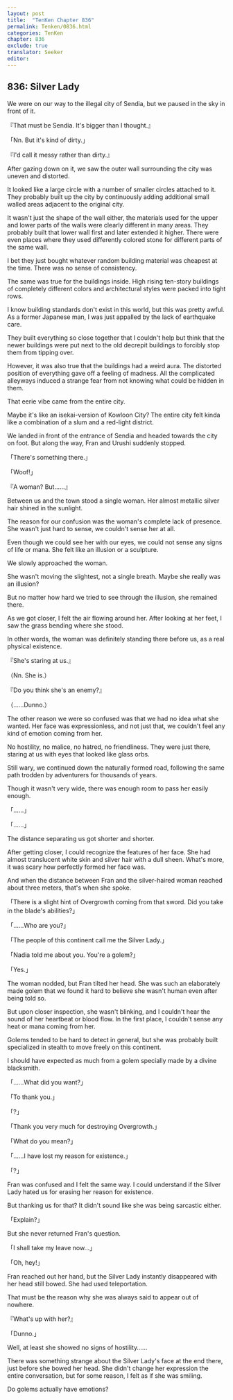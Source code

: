 ```yaml
---
layout: post
title:  "TenKen Chapter 836"
permalink: Tenken/0836.html
categories: TenKen
chapter: 836
exclude: true
translator: Seeker
editor: 
---
```

<h2>836: Silver Lady</h2>

 We were on our way to the illegal city of Sendia, but we paused in the sky in front of it.

『That must be Sendia. It's bigger than I thought.』

「Nn. But it's kind of dirty.」

『I'd call it messy rather than dirty.』

 After gazing down on it, we saw the outer wall surrounding the city was uneven and distorted.

 It looked like a large circle with a number of smaller circles attached to it. They probably built up the city by continuously adding additional small walled areas adjacent to the original city.

 It wasn't just the shape of the wall either, the materials used for the upper and lower parts of the walls were clearly different in many areas. They probably built that lower wall first and later extended it higher. There were even places where they used differently colored stone for different parts of the same wall.

 I bet they just bought whatever random building material was cheapest at the time. There was no sense of consistency.

 The same was true for the buildings inside. High rising ten-story buildings of completely different colors and architectural styles were packed into tight rows.

 I know building standards don't exist in this world, but this was pretty awful. As a former Japanese man, I was just appalled by the lack of earthquake care.

 They built everything so close together that I couldn't help but think that the newer buildings were put next to the old decrepit buildings to forcibly stop them from tipping over.

 However, it was also true that the buildings had a weird aura. The distorted position of everything gave off a feeling of madness. All the complicated alleyways induced a strange fear from not knowing what could be hidden in them.

 That eerie vibe came from the entire city.

 Maybe it's like an isekai-version of Kowloon City? The entire city felt kinda like a combination of a slum and a red-light district.

 We landed in front of the entrance of Sendia and headed towards the city on foot. But along the way, Fran and Urushi suddenly stopped.

「There's something there.」

「Woof!」

『A woman? But……』

 Between us and the town stood a single woman. Her almost metallic silver hair shined in the sunlight.

 The reason for our confusion was the woman's complete lack of presence. She wasn't just hard to sense, we couldn't sense her at all.

 Even though we could see her with our eyes, we could not sense any signs of life or mana. She felt like an illusion or a sculpture.

 We slowly approached the woman.

 She wasn't moving the slightest, not a single breath. Maybe she really was an illusion?

 But no matter how hard we tried to see through the illusion, she remained there.

 As we got closer, I felt the air flowing around her. After looking at her feet, I saw the grass bending where she stood.

 In other words, the woman was definitely standing there before us, as a real physical existence.

『She's staring at us.』

（Nn. She is.）

『Do you think she's an enemy?』

（……Dunno.）
 
 The other reason we were so confused was that we had no idea what she wanted. Her face was expressionless, and not just that, we couldn't feel any kind of emotion coming from her.

 No hostility, no malice, no hatred, no friendliness. They were just there, staring at us with eyes that looked like glass orbs.

 Still wary, we continued down the naturally formed road, following the same path trodden by adventurers for thousands of years.

 Though it wasn't very wide, there was enough room to pass her easily enough.

「……」

「……」

 The distance separating us got shorter and shorter.

 After getting closer, I could recognize the features of her face. She had almost translucent white skin and silver hair with a dull sheen. What's more, it was scary how perfectly formed her face was.

 And when the distance between Fran and the silver-haired woman reached about three meters, that's when she spoke.

「There is a slight hint of Overgrowth coming from that sword. Did you take in the blade's abilities?」

「……Who are you?」

「The people of this continent call me the Silver Lady.」

「Nadia told me about you. You're a golem?」

「Yes.」

 The woman nodded, but Fran tilted her head. She was such an elaborately made golem that we found it hard to believe she wasn't human even after being told so.

 But upon closer inspection, she wasn't blinking, and I couldn't hear the sound of her heartbeat or blood flow. In the first place, I couldn't sense any heat or mana coming from her.

 Golems tended to be hard to detect in general, but she was probably built specialized in stealth to move freely on this continent.

 I should have expected as much from a golem specially made by a divine blacksmith.

「……What did you want?」

「To thank you.」

「?」

「Thank you very much for destroying Overgrowth.」

「What do you mean?」

「……I have lost my reason for existence.」

「?」

 Fran was confused and I felt the same way. I could understand if the Silver Lady hated us for erasing her reason for existence.

 But thanking us for that? It didn't sound like she was being sarcastic either.

「Explain?」

 But she never returned Fran's question.

「I shall take my leave now…」

「Oh, hey!」

 Fran reached out her hand, but the Silver Lady instantly disappeared with her head still bowed. She had used teleportation.

 That must be the reason why she was always said to appear out of nowhere.

『What's up with her?』

「Dunno.」

 Well, at least she showed no signs of hostility……

 There was something strange about the Silver Lady's face at the end there, just before she bowed her head. She didn't change her expression the entire conversation, but for some reason, I felt as if she was smiling.

 Do golems actually have emotions?



